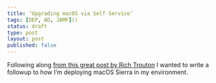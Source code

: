 ```yaml
---
title: ‘Upgrading macOS via Self Service’
tags: [DEP, AD, JAMF]()
status: draft
type: post
layout: post
published: false
---
```


Following along [from this great post by Rich Trouton][2] I wanted to write a followup to how I’m deploying macOS Sierra in my environment.

[2]:	https://derflounder.wordpress.com/2015/11/23/providing-os-x-upgrades-via-caspers-self-service/